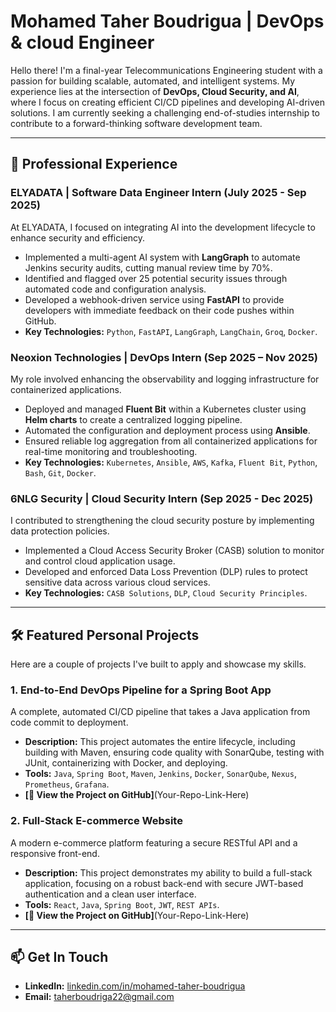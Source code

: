 # Mohamed Taher Boudrigua | DevOps & cloud  Engineer

Hello there! I'm a final-year Telecommunications Engineering student with a passion for building scalable, automated, and intelligent systems. My experience lies at the intersection of **DevOps, Cloud Security, and AI**, where I focus on creating efficient CI/CD pipelines and developing AI-driven solutions. I am currently seeking a challenging end-of-studies internship to contribute to a forward-thinking software development team.

---

## 🚀 Professional Experience

### ELYADATA | Software Data Engineer Intern (July 2025 - Sep 2025)
At ELYADATA, I focused on integrating AI into the development lifecycle to enhance security and efficiency.

*   Implemented a multi-agent AI system with **LangGraph** to automate Jenkins security audits, cutting manual review time by 70%.
*   Identified and flagged over 25 potential security issues through automated code and configuration analysis.
*   Developed a webhook-driven service using **FastAPI** to provide developers with immediate feedback on their code pushes within GitHub.
*   **Key Technologies:** `Python`, `FastAPI`, `LangGraph`, `LangChain`, `Groq`, `Docker`.

### Neoxion Technologies | DevOps Intern (Sep 2025 – Nov 2025)
My role involved enhancing the observability and logging infrastructure for containerized applications.

*   Deployed and managed **Fluent Bit** within a Kubernetes cluster using **Helm charts** to create a centralized logging pipeline.
*   Automated the configuration and deployment process using **Ansible**.
*   Ensured reliable log aggregation from all containerized applications for real-time monitoring and troubleshooting.
*   **Key Technologies:** `Kubernetes`, `Ansible`, `AWS`, `Kafka`, `Fluent Bit`, `Python`, `Bash`, `Git`, `Docker`.

### 6NLG Security | Cloud Security Intern (Sep 2025 - Dec 2025)
I contributed to strengthening the cloud security posture by implementing data protection policies.

*   Implemented a Cloud Access Security Broker (CASB) solution to monitor and control cloud application usage.
*   Developed and enforced Data Loss Prevention (DLP) rules to protect sensitive data across various cloud services.
*   **Key Technologies:** `CASB Solutions`, `DLP`, `Cloud Security Principles`.

---

## 🛠️ Featured Personal Projects

Here are a couple of projects I've built to apply and showcase my skills.

### 1. End-to-End DevOps Pipeline for a Spring Boot App
A complete, automated CI/CD pipeline that takes a Java application from code commit to deployment.

*   **Description:** This project automates the entire lifecycle, including building with Maven, ensuring code quality with SonarQube, testing with JUnit, containerizing with Docker, and deploying.
*   **Tools:** `Java`, `Spring Boot`, `Maven`, `Jenkins`, `Docker`, `SonarQube`, `Nexus`, `Prometheus`, `Grafana`.
*   **[🔗 View the Project on GitHub]**(Your-Repo-Link-Here)

### 2. Full-Stack E-commerce Website
A modern e-commerce platform featuring a secure RESTful API and a responsive front-end.

*   **Description:** This project demonstrates my ability to build a full-stack application, focusing on a robust back-end with secure JWT-based authentication and a clean user interface.
*   **Tools:** `React`, `Java`, `Spring Boot`, `JWT`, `REST APIs`.
*   **[🔗 View the Project on GitHub]**(Your-Repo-Link-Here)

---

## 📫 Get In Touch

*   **LinkedIn:** [linkedin.com/in/mohamed-taher-boudrigua](https://www.linkedin.com/in/mohamed-taher-boudrigua/)
*   **Email:** [taherboudriga22@gmail.com](mailto:taherboudriga22@gmail.com)
